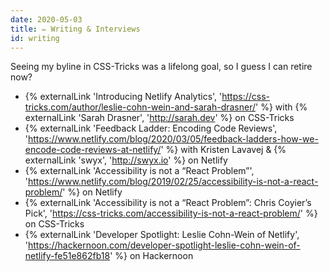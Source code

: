 ```yaml
---
date: 2020-05-03
title: ✏️ Writing & Interviews
id: writing
---
```


Seeing my byline in CSS-Tricks was a lifelong goal, so I guess I can retire now?

- {% externalLink 'Introducing Netlify Analytics', 'https://css-tricks.com/author/leslie-cohn-wein-and-sarah-drasner/' %} with {% externalLink 'Sarah Drasner', 'http://sarah.dev' %} on CSS-Tricks
- {% externalLink 'Feedback Ladder: Encoding Code Reviews', 'https://www.netlify.com/blog/2020/03/05/feedback-ladders-how-we-encode-code-reviews-at-netlify/' %} with Kristen Lavavej & {% externalLink 'swyx', 'http://swyx.io' %} on Netlify
- {% externalLink 'Accessibility is not a “React Problem”', 'https://www.netlify.com/blog/2019/02/25/accessibility-is-not-a-react-problem/' %} on Netlify
- {% externalLink 'Accessibility is not a “React Problem”: Chris Coyier’s Pick', 'https://css-tricks.com/accessibility-is-not-a-react-problem/' %} on CSS-Tricks
- {% externalLink 'Developer Spotlight: Leslie Cohn-Wein of Netlify', 'https://hackernoon.com/developer-spotlight-leslie-cohn-wein-of-netlify-fe51e862fb18' %} on Hackernoon
